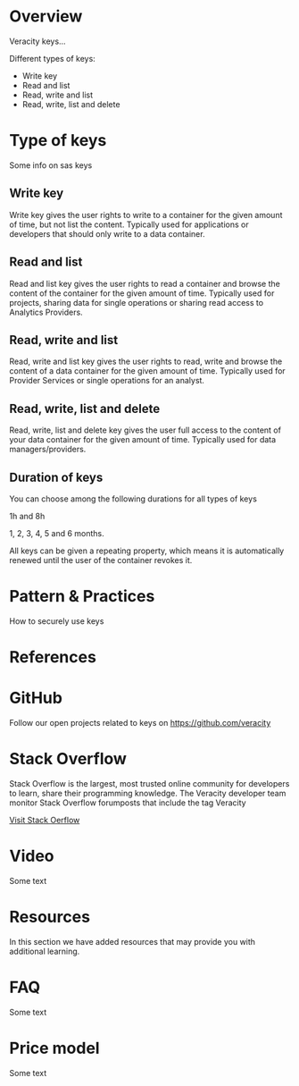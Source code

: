 # Overview 
Veracity keys...


Different types of keys:
- Write key
- Read and list
- Read, write and list
- Read, write, list and delete


# Type of keys 
Some info on sas keys


## Write key
Write key gives the user rights to write to a container for the given amount of time, but not list the content. Typically used for applications or developers that should only write to a data container.

## Read and list
Read and list key gives the user rights to read a container and browse the content of the container for the given amount of time. Typically used for projects, sharing data for single operations or sharing read access to Analytics Providers.

## Read, write and list
Read, write and list key gives the user rights to read, write and browse the content of a data container for the given amount of time. Typically used for Provider Services or single operations for an analyst.

## Read, write, list and delete
Read, write, list and delete key gives the user full access to the content of your data container for the given amount of time. Typically used for data managers/providers. 

## Duration of keys
You can choose among the following durations for all types of keys

1h and 8h

1, 2, 3, 4, 5 and 6 months.

All keys can be given a repeating property, which means it is automatically renewed until the user of the container revokes it.


# Pattern & Practices 
How to securely use keys
 
# References 

# GitHub  
Follow our open projects related to keys on https://github.com/veracity

# Stack Overflow
Stack Overflow is the largest, most trusted online community for developers to learn, share​ ​their programming ​knowledge. The Veracity developer team monitor Stack Overflow forumposts that include the tag Veracity
 
[Visit Stack Oerflow](https://stackoverflow.com/questions/tagged/veracity?mode=all)


 
# Video 
Some text

 
# Resources  
In this section we have added resources that may provide you with additional learning.  

 
# FAQ 
Some text 
 
# Price model 
Some text
 